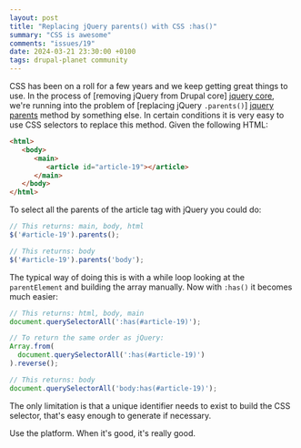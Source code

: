 ```yaml
---
layout: post
title: "Replacing jQuery parents() with CSS :has()"
summary: "CSS is awesome"
comments: "issues/19"
date: 2024-03-21 23:30:00 +0100
tags: drupal-planet community
---
```


CSS has been on a roll for a few years and we keep getting great things to use. In the process of [removing jQuery from
Drupal core] [jquery core], we're running into the problem of [replacing jQuery `.parents()`] [jquery parents] method 
by something else. In certain conditions it is very easy to use CSS selectors to replace this method. Given the 
following HTML:

```html
<html>
   <body>
      <main>
         <article id="article-19"></article>
      </main>
   </body>
</html>
```

To select all the parents of the article tag with jQuery you could do: 

```javascript
// This returns: main, body, html
$('#article-19').parents(); 

// This returns: body 
$('#article-19').parents('body');
```

The typical way of doing this is with a while loop looking at the `parentElement` and building the array manually. 
Now with `:has()` it becomes much easier: 

```javascript
// This returns: html, body, main
document.querySelectorAll(':has(#article-19)');

// To return the same order as jQuery:
Array.from(
  document.querySelectorAll(':has(#article-19)')
).reverse();

// This returns: body
document.querySelectorAll('body:has(#article-19)');
```

The only limitation is that a unique identifier needs to exist to build the CSS selector, that's easy enough to generate
if necessary.

Use the platform. When it's good, it's really good.

[jquery core]: https://www.drupal.org/project/drupal/issues/3238306
[jquery parents]: https://www.drupal.org/project/drupal/issues/3238868

